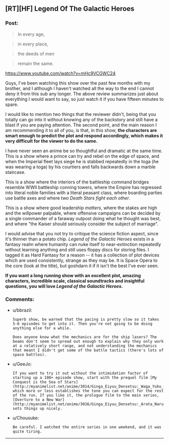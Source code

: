 ## [RT][HF] Legend Of The Galactic Heroes

### Post:

> In every age,

> in every place,

> the deeds of men

> remain the same.

https://www.youtube.com/watch?v=mHc9VCGWC24

Guys, I've been watching this show over the past few months with my brother, and I although I haven't watched all the way to the end I cannot deny it from this sub any longer. The above review summarizes just about everything I would want to say, so just watch it if you have fifteen minutes to spare.

I would like to mention two things that the reviewer didn't, being that you totally can go into it without knowing any of the backstory and still have a blast if you are paying attention. The second point, and the main reason I am recommending it to all of you, is that, in this show, **the characters are smart enough to predict the plot and respond accordingly, which makes it very difficult for the viewer to do the same.**

I have never seen an anime be so thoughtful and dramatic at the same time. This is a show where a prince can try and rebel on the edge of space, and when the Imperial fleet lays siege he is stabbed repeatedly in the toga (he was wearing a toga) by his courtiers and falls backwards down a marble staircase.

This is a show where the interiors of the battleship command bridges resemble WWII battleship conning towers, where the Empire has regressed into literal noble families with a literal peasant class, where boarding parties use battle axes and where *two Death Stars fight each other*.

This is a show where good leadership *matters*, where the stakes are high and the willpower palpable, where offensive campaigns can be decided by a single commander of a faraway outpost doing what he thought was best, and where "the Kaiser should seriously consider the subject of marriage".

I would advise that you not try to critique the science fiction aspect, since it's thinner than a potato chip. *Legend of the Galactic Heroes* exists in a fantasy realm where humanity can nuke itself to near-extinction repeatedly without learning anything and still uses floppy discs for storing files. I tagged it as Hard Fantasy for a reason -- it has a collection of plot devices which are used consistently, strange as they may be. It is Space Opera to the core (look at the title), but goshdarn it if it isn't the best I've ever seen.

**If you want a long running show with an excellent plot, amazing characters, incredible scale, classical soundtracks and insightful questions, you will love *Legend of the Galactic Heroes*.**

### Comments:

- u/bbrazil:
  ```
  Superb show, be warned that the pacing is pretty slow so it takes 5-6 episodes to get into it. Then you're not going to be doing anything else for a while.

  Does anyone know what the mechanics are for the ship lasers? The beams don't seem to spread out enough to explain why they only work at a relatively short range, and not understanding the mechanics that meant I didn't get some of the battle tactics (there's lots of space battles).
  ```

- u/GeeJo:
  ```
  If you want to try it out without the intimidation factor of starting up a 100+ episode show, start with the prequel film [My Conquest is the Sea of Stars](http://myanimelist.net/anime/3014/Ginga_Eiyuu_Densetsu:_Waga_Yuku_wa_Hoshi_no_Taikai), which more or less establishes the tone you can expect for the rest of the run. If you like it, the prologue film to the main series, [Overture to a New War](http://myanimelist.net/anime/3016/Ginga_Eiyuu_Densetsu:_Arata_Naru_Tatakai_no_Overture) sets things up nicely.
  ```

- u/Chousuke:
  ```
  Be careful. I watched the entire series in one weekend, and it was quite tiring.
  ```

---


